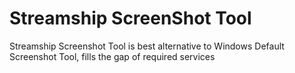 # Streamship ScreenShot Tool
Streamship Screenshot Tool is best alternative to Windows Default Screenshot Tool, fills the gap of required services
 
